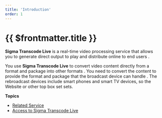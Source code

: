 ```yaml
---
title: 'Introduction'
order: 1
---
```


# {{ $frontmatter.title }}

**Sigma Transcode Live** is a real-time video processing service that allows you to generate direct output to play and distribute online to end users \.

You use **Sigma Transcode Live** to convert video content directly from a format and package into other formats \. You need to convert the content to provide the format and package that the broadcast device can handle \. The rebroadcast devices include smart phones and smart TV devices, so the Website or other top box set sets.

**Topics**

+ [Related Service](03-relate-services.md)
+ [Access to Sigma Transcode Live](04-what-is-accessing.md)
